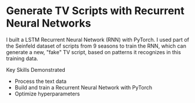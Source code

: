 # Generate TV Scripts with Recurrent Neural Networks

I built a LSTM Recurrent Neural Network (RNN) with PyTorch. I used part of the Seinfeld dataset of scripts from 9 seasons to train the RNN, which can generate a new, "fake" TV script, based on patterns it recognizes in this training data.

Key Skills Demonstrated
- Process the text data
- Build and train a Recurrent Neural Network with PyTorch
- Optimize hyperparameters 
